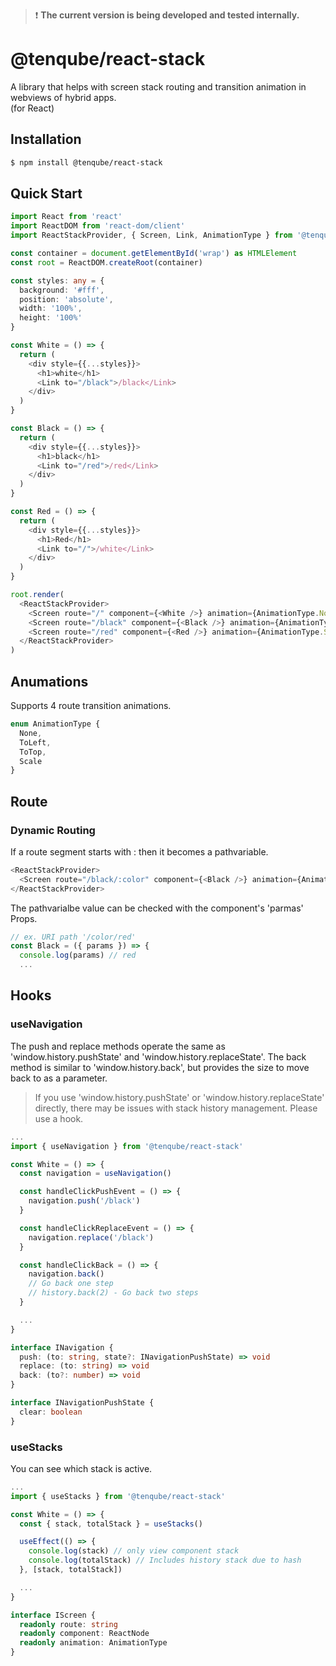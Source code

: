 >❗ __The current version is being developed and tested internally.__

# @tenqube/react-stack
A library that helps with screen stack routing and transition animation in webviews of hybrid apps.  
(for React)

## Installation
```sh
$ npm install @tenqube/react-stack
```

## Quick Start
```ts
import React from 'react'
import ReactDOM from 'react-dom/client'
import ReactStackProvider, { Screen, Link, AnimationType } from '@tenqube/react-stack'

const container = document.getElementById('wrap') as HTMLElement
const root = ReactDOM.createRoot(container)

const styles: any = {
  background: '#fff',
  position: 'absolute',
  width: '100%',
  height: '100%'
}

const White = () => {
  return (
    <div style={{...styles}}>
      <h1>white</h1>
      <Link to="/black">/black</Link>
    </div>
  )
}

const Black = () => {
  return (
    <div style={{...styles}}>
      <h1>black</h1>
      <Link to="/red">/red</Link>
    </div>
  )
}

const Red = () => {
  return (
    <div style={{...styles}}>
      <h1>Red</h1>
      <Link to="/">/white</Link>
    </div>
  )
}

root.render(
  <ReactStackProvider>
    <Screen route="/" component={<White />} animation={AnimationType.None} />
    <Screen route="/black" component={<Black />} animation={AnimationType.ToLeft} />
    <Screen route="/red" component={<Red />} animation={AnimationType.Scale} />
  </ReactStackProvider>
)
```

## Anumations
Supports 4 route transition animations.
```ts
enum AnimationType {
  None,
  ToLeft,
  ToTop,
  Scale
}
```

## Route

### Dynamic Routing
If a route segment starts with : then it becomes a pathvariable.
```ts
<ReactStackProvider>
  <Screen route="/black/:color" component={<Black />} animation={AnimationType.ToLeft} />
</ReactStackProvider>
```
The pathvarialbe value can be checked with the component's 'parmas' Props.
```ts
// ex. URI path '/color/red'
const Black = ({ params }) => {
  console.log(params) // red
  ...
```

## Hooks

### useNavigation
The push and replace methods operate the same as 'window.history.pushState' and 'window.history.replaceState'. The back method is similar to 'window.history.back', but provides the size to move back to as a parameter.
> If you use 'window.history.pushState' or 'window.history.replaceState' directly, there may be issues with stack history management. Please use a hook.
```ts
...
import { useNavigation } from '@tenqube/react-stack'

const White = () => {
  const navigation = useNavigation()

  const handleClickPushEvent = () => {
    navigation.push('/black')
  }

  const handleClickReplaceEvent = () => {
    navigation.replace('/black')
  }

  const handleClickBack = () => {
    navigation.back()
    // Go back one step
    // history.back(2) - Go back two steps
  }

  ...
}
```

```ts
interface INavigation {
  push: (to: string, state?: INavigationPushState) => void
  replace: (to: string) => void
  back: (to?: number) => void
}
```

```ts
interface INavigationPushState {
  clear: boolean
}
```

### useStacks
You can see which stack is active.
```ts
...
import { useStacks } from '@tenqube/react-stack'

const White = () => {
  const { stack, totalStack } = useStacks()

  useEffect(() => {
    console.log(stack) // only view component stack
    console.log(totalStack) // Includes history stack due to hash
  }, [stack, totalStack])

  ...
}
```
```ts
interface IScreen {
  readonly route: string
  readonly component: ReactNode
  readonly animation: AnimationType
}
```